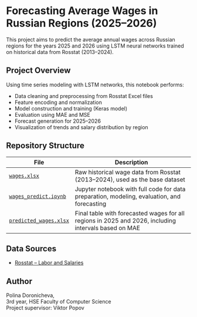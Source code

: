 # Forecasting Average Wages in Russian Regions (2025–2026)

This project aims to predict the average annual wages across Russian regions for the years 2025 and 2026 using LSTM neural networks trained on historical data from Rosstat (2013–2024).

## Project Overview

Using time series modeling with LSTM networks, this notebook performs:

- Data cleaning and preprocessing from Rosstat Excel files
- Feature encoding and normalization
- Model construction and training (Keras model)
- Evaluation using MAE and MSE
- Forecast generation for 2025–2026
- Visualization of trends and salary distribution by region

## Repository Structure

| File | Description |
|------|-------------|
| [`wages.xlsx`](./wages.xlsx) | Raw historical wage data from Rosstat (2013–2024), used as the base dataset |
| [`wages_predict.ipynb`](./wages_predict.ipynb) | Jupyter notebook with full code for data preparation, modeling, evaluation, and forecasting |
| [`predicted_wages.xlsx`](./predicted_wages.xlsx) | Final table with forecasted wages for all regions in 2025 and 2026, including intervals based on MAE |

## Data Sources

- [Rosstat – Labor and Salaries](https://rosstat.gov.ru/labor_market_employment_salaries)

## Author

Polina Doronicheva,  
3rd year, HSE Faculty of Computer Science  
Project supervisor: Viktor Popov


